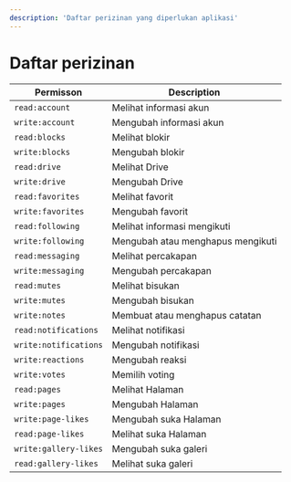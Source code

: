 ```yaml
---
description: 'Daftar perizinan yang diperlukan aplikasi'
---
```


# Daftar perizinan

| Permisson             | Description                  |
| --------------------- | ---------------------------- |
| `read:account`        | Melihat informasi akun       |
| `write:account`       | Mengubah informasi akun   |
| `read:blocks`         | Melihat blokir               |
| `write:blocks`        | Mengubah blokir           |
| `read:drive`          | Melihat Drive               |
| `write:drive`         | Mengubah Drive           |
| `read:favorites`      | Melihat favorit             |
| `write:favorites`     | Mengubah favorit         |
| `read:following`      | Melihat informasi mengikuti         |
| `write:following`     | Mengubah atau menghapus mengikuti   |
| `read:messaging`      | Melihat percakapan               |
| `write:messaging`     | Mengubah percakapan           |
| `read:mutes`          | Melihat bisukan               |
| `write:mutes`         | Mengubah bisukan           |
| `write:notes`         | Membuat atau menghapus catatan       |
| `read:notifications`  | Melihat notifikasi                   |
| `write:notifications` | Mengubah notifikasi               |
| `write:reactions`     | Mengubah reaksi       |
| `write:votes`         | Memilih voting                     |
| `read:pages`          | Melihat Halaman                 |
| `write:pages`         | Mengubah Halaman             |
| `write:page-likes`    | Mengubah suka Halaman     |
| `read:page-likes`     | Melihat suka Halaman        |
| `write:gallery-likes` | Mengubah suka galeri |
| `read:gallery-likes`  | Melihat suka galeri     |
